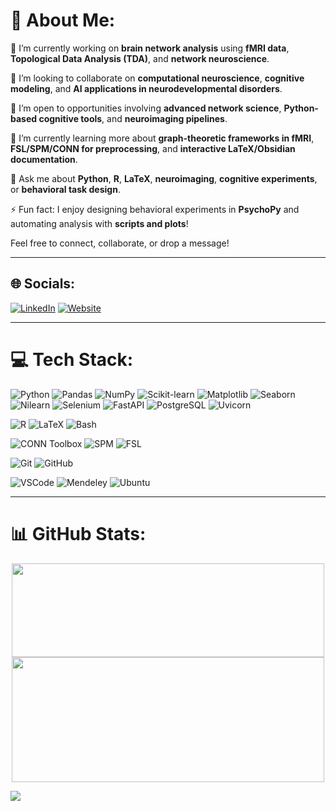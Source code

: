 # 💫 About Me:

🔭 I’m currently working on **brain network analysis** using **fMRI data**, **Topological Data Analysis (TDA)**, and **network neuroscience**.

👯 I’m looking to collaborate on **computational neuroscience**, **cognitive modeling**, and **AI applications in neurodevelopmental disorders**.

🤝 I’m open to opportunities involving **advanced network science**, **Python-based cognitive tools**, and **neuroimaging pipelines**.

🌱 I’m currently learning more about **graph-theoretic frameworks in fMRI**, **FSL/SPM/CONN for preprocessing**, and **interactive LaTeX/Obsidian documentation**.

💬 Ask me about **Python**, **R**, **LaTeX**, **neuroimaging**, **cognitive experiments**, or **behavioral task design**.

⚡ Fun fact: I enjoy designing behavioral experiments in **PsychoPy** and automating analysis with **scripts and plots**!

Feel free to connect, collaborate, or drop a message!

---

## 🌐 Socials:
[![LinkedIn](https://img.shields.io/badge/LinkedIn-%230077B5.svg?logo=linkedin&logoColor=white)](https://linkedin.com/in/saeedrafshar) 
[![Website](https://img.shields.io/badge/Website-000000?style=for-the-badge&logo=About.me&logoColor=white)](https://saeedrafsharx.github.io)

---

# 💻 Tech Stack:
![Python](https://img.shields.io/badge/python-3670A0?style=for-the-badge&logo=python&logoColor=ffdd54)
![Pandas](https://img.shields.io/badge/pandas-150458?style=for-the-badge&logo=pandas&logoColor=white)
![NumPy](https://img.shields.io/badge/numpy-013243?style=for-the-badge&logo=numpy&logoColor=white)
![Scikit-learn](https://img.shields.io/badge/scikit--learn-F7931E?style=for-the-badge&logo=scikit-learn&logoColor=white)
![Matplotlib](https://img.shields.io/badge/matplotlib-11557C?style=for-the-badge&logo=matplotlib&logoColor=white)
![Seaborn](https://img.shields.io/badge/seaborn-3776AB?style=for-the-badge&logo=python&logoColor=white)
![Nilearn](https://img.shields.io/badge/nilearn-005BBB?style=for-the-badge&logo=brainly&logoColor=white)
![Selenium](https://img.shields.io/badge/selenium-43B02A?style=for-the-badge&logo=selenium&logoColor=white)
![FastAPI](https://img.shields.io/badge/fastapi-005571?style=for-the-badge&logo=fastapi&logoColor=white)
![PostgreSQL](https://img.shields.io/badge/postgresql-336791?style=for-the-badge&logo=postgresql&logoColor=white)
![Uvicorn](https://img.shields.io/badge/uvicorn-121212?style=for-the-badge&logo=fastapi&logoColor=white)

![R](https://img.shields.io/badge/R-276DC3.svg?style=for-the-badge&logo=R&logoColor=white)
![LaTeX](https://img.shields.io/badge/latex-%23008080.svg?style=for-the-badge&logo=latex&logoColor=white)
![Bash](https://img.shields.io/badge/shell_script-%23121011.svg?style=for-the-badge&logo=gnu-bash&logoColor=white)

![CONN Toolbox](https://img.shields.io/badge/CONN-Toolbox-blue.svg?style=for-the-badge)
![SPM](https://img.shields.io/badge/SPM-Toolbox-6002EE?style=for-the-badge)
![FSL](https://img.shields.io/badge/FSL-Toolkit-blue?style=for-the-badge)

![Git](https://img.shields.io/badge/git-%23F05033.svg?style=for-the-badge&logo=git&logoColor=white)
![GitHub](https://img.shields.io/badge/github-%23121011.svg?style=for-the-badge&logo=github&logoColor=white)

![VSCode](https://img.shields.io/badge/VSCode-%23007ACC.svg?style=for-the-badge&logo=visual-studio-code&logoColor=white)
![Mendeley](https://img.shields.io/badge/Mendeley-9A1B2E.svg?style=for-the-badge&logo=mendeley&logoColor=white)
![Ubuntu](https://img.shields.io/badge/Ubuntu-E95420.svg?style=for-the-badge&logo=ubuntu&logoColor=white)


---

# 📊 GitHub Stats:                                                                                                                                              

<p align="center">
  <img src="https://github-readme-stats.vercel.app/api?username=saeedrafsharx&theme=dark&hide_border=false&include_all_commits=true&count_private=true"  height="150" width="500">
  <img src="https://github-readme-stats.vercel.app/api/top-langs/?username=saeedrafsharx&theme=dark&hide_border=false&layout=compact"  height="200" width="500">
</p>

[![](https://visitcount.itsvg.in/api?id=saeedrafsharx&icon=5&color=11)](https://visitcount.itsvg.in)

<!-- Proudly customized for Saeed Rezaei Afshar -->
